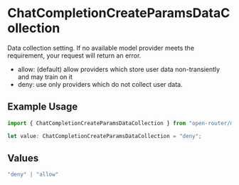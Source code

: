 # ChatCompletionCreateParamsDataCollection

Data collection setting. If no available model provider meets the requirement, your request will return an error.
- allow: (default) allow providers which store user data non-transiently and may train on it
- deny: use only providers which do not collect user data.


## Example Usage

```typescript
import { ChatCompletionCreateParamsDataCollection } from "open-router/models";

let value: ChatCompletionCreateParamsDataCollection = "deny";
```

## Values

```typescript
"deny" | "allow"
```